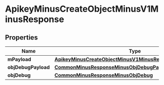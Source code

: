 
# ApikeyMinusCreateObjectMinusV1MinusResponse

## Properties
Name | Type | Description | Notes
------------ | ------------- | ------------- | -------------
**mPayload** | [**ApikeyMinusCreateObjectMinusV1MinusResponseMinusMPayload**](ApikeyMinusCreateObjectMinusV1MinusResponseMinusMPayload.md) |  | 
**objDebugPayload** | [**CommonMinusResponseMinusObjDebugPayload**](CommonMinusResponseMinusObjDebugPayload.md) |  |  [optional]
**objDebug** | [**CommonMinusResponseMinusObjDebug**](CommonMinusResponseMinusObjDebug.md) |  |  [optional]



